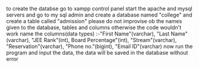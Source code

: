 to create the databse go to xampp control panel
start the apache and mysql servers and go to my sql admin
and create a database named "college" and create a table called "admission"
please do not improvise ob the names given to the database, tables and columns otherwise the code wouldn't work
name the columns(data types) :-"First Name"(varchar), "Last Name"(varchar), "JEE Rank"(int), Board Percentage"(int), "Stream"(varchar), "Reservation"(varchar), "Phone no."(bigint), "Email ID"(varchar)
now run the program and input the data, the data will be saved in the database without error
